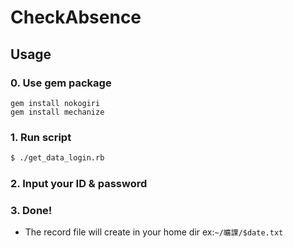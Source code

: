 # CheckAbsence
## Usage
### 0. Use gem package
```shell
gem install nokogiri
gem install mechanize
```
### 1. Run script
```sh
$ ./get_data_login.rb
```
### 2. Input your ID & password
### 3. Done!
* The record file will create in your home dir
	ex:`~/曠課/$date.txt`

